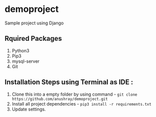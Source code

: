 # demoproject
Sample project using Django

## Rquired Packages
1. Python3
2. Pip3
3. mysql-server
4. Git

## Installation Steps using Terminal as IDE :
1. Clone this into a empty folder by using command - ``git clone https://github.com/anushray/demoproject.git ``
2. Install all project dependencies - ``pip3 install -r requirements.txt``
3. Update settings.
